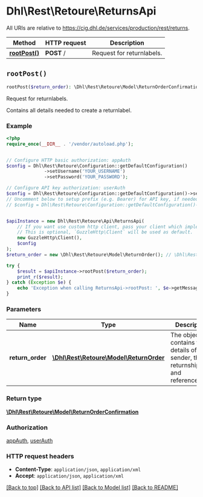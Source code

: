 # Dhl\Rest\Retoure\ReturnsApi

All URIs are relative to https://cig.dhl.de/services/production/rest/returns.

Method | HTTP request | Description
------------- | ------------- | -------------
[**rootPost()**](ReturnsApi.md#rootPost) | **POST** / | Request for returnlabels.


## `rootPost()`

```php
rootPost($return_order): \Dhl\Rest\Retoure\Model\ReturnOrderConfirmation
```

Request for returnlabels.

Contains all details needed to create a returnlabel.

### Example

```php
<?php
require_once(__DIR__ . '/vendor/autoload.php');


// Configure HTTP basic authorization: appAuth
$config = Dhl\Rest\Retoure\Configuration::getDefaultConfiguration()
              ->setUsername('YOUR_USERNAME')
              ->setPassword('YOUR_PASSWORD');

// Configure API key authorization: userAuth
$config = Dhl\Rest\Retoure\Configuration::getDefaultConfiguration()->setApiKey('DPDHL-User-Authentication-Token', 'YOUR_API_KEY');
// Uncomment below to setup prefix (e.g. Bearer) for API key, if needed
// $config = Dhl\Rest\Retoure\Configuration::getDefaultConfiguration()->setApiKeyPrefix('DPDHL-User-Authentication-Token', 'Bearer');


$apiInstance = new Dhl\Rest\Retoure\Api\ReturnsApi(
    // If you want use custom http client, pass your client which implements `GuzzleHttp\ClientInterface`.
    // This is optional, `GuzzleHttp\Client` will be used as default.
    new GuzzleHttp\Client(),
    $config
);
$return_order = new \Dhl\Rest\Retoure\Model\ReturnOrder(); // \Dhl\Rest\Retoure\Model\ReturnOrder | The object contains the details of the sender, the returnshipment and references.

try {
    $result = $apiInstance->rootPost($return_order);
    print_r($result);
} catch (Exception $e) {
    echo 'Exception when calling ReturnsApi->rootPost: ', $e->getMessage(), PHP_EOL;
}
```

### Parameters

Name | Type | Description  | Notes
------------- | ------------- | ------------- | -------------
 **return_order** | [**\Dhl\Rest\Retoure\Model\ReturnOrder**](../Model/ReturnOrder.md)| The object contains the details of the sender, the returnshipment and references. | [optional]

### Return type

[**\Dhl\Rest\Retoure\Model\ReturnOrderConfirmation**](../Model/ReturnOrderConfirmation.md)

### Authorization

[appAuth](../../README.md#appAuth), [userAuth](../../README.md#userAuth)

### HTTP request headers

- **Content-Type**: `application/json`, `application/xml`
- **Accept**: `application/json`, `application/xml`

[[Back to top]](#) [[Back to API list]](../../README.md#endpoints)
[[Back to Model list]](../../README.md#models)
[[Back to README]](../../README.md)
